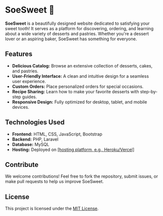 <h1>SoeSweet 🍰</h1>
<p><strong>SoeSweet</strong> is a beautifully designed website dedicated to satisfying your sweet tooth! It serves as a platform for discovering, ordering, and learning about a wide variety of desserts and pastries. Whether you're a dessert lover or an aspiring baker, SoeSweet has something for everyone.</p>

<h2>Features</h2>
<ul>
    <li><strong>Delicious Catalog:</strong> Browse an extensive collection of desserts, cakes, and pastries.</li>
    <li><strong>User-Friendly Interface:</strong> A clean and intuitive design for a seamless user experience.</li>
    <li><strong>Custom Orders:</strong> Place personalized orders for special occasions.</li>
    <li><strong>Recipe Sharing:</strong> Learn how to make your favorite desserts with step-by-step guides.</li>
    <li><strong>Responsive Design:</strong> Fully optimized for desktop, tablet, and mobile devices.</li>
</ul>

<h2>Technologies Used</h2>
<ul>
    <li><strong>Frontend:</strong> HTML, CSS, JavaScript, Bootstrap</li>
    <li><strong>Backend:</strong> PHP, Laravel</li>
    <li><strong>Database:</strong> MySQL</li>
    <li><strong>Hosting:</strong> Deployed on <a href="#">[hosting platform, e.g., Heroku/Vercel]</a></li>
</ul>

<h2>Contribute</h2>
<p>We welcome contributions! Feel free to fork the repository, submit issues, or make pull requests to help us improve SoeSweet.</p>

<h2>License</h2>
<p>This project is licensed under the <a href="https://opensource.org/licenses/MIT">MIT License</a>.</p>
